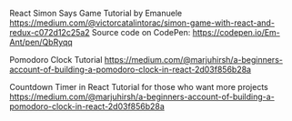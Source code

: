 React Simon Says Game Tutorial by Emanuele
https://medium.com/@victorcatalintorac/simon-game-with-react-and-redux-c072d12c25a2
Source code on CodePen: https://codepen.io/Em-Ant/pen/QbRyqq

Pomodoro Clock Tutorial
https://medium.com/@marjuhirsh/a-beginners-account-of-building-a-pomodoro-clock-in-react-2d03f856b28a

Countdown Timer in React Tutorial for those who want more projects
https://medium.com/@marjuhirsh/a-beginners-account-of-building-a-pomodoro-clock-in-react-2d03f856b28a

